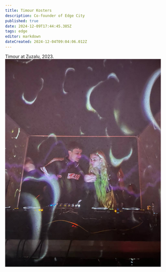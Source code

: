 ```yaml
---
title: Timour Kosters
description: Co-founder of Edge City
published: true
date: 2024-12-09T17:44:45.385Z
tags: edge
editor: markdown
dateCreated: 2024-12-04T09:04:06.012Z
---
```


Timour at Zuzalu, 2023.
![timour_deejaying.png](/timour_deejaying.png)